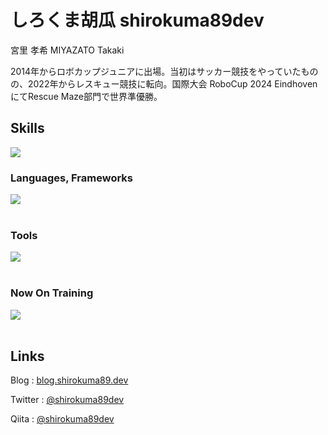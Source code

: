 # しろくま胡瓜 shirokuma89dev

宮里 孝希 MIYAZATO Takaki

2014年からロボカップジュニアに出場。当初はサッカー競技をやっていたものの、2022年からレスキュー競技に転向。国際大会 RoboCup 2024 EindhovenにてRescue Maze部門で世界準優勝。

## Skills

![](https://github-readme-stats.vercel.app/api/top-langs?username=shirokuma89dev&show_icons=true&locale=en&layout=compact)

### Languages, Frameworks

<img src="https://skillicons.dev/icons?i=c,cpp,python,arduino,processing,markdown,html,css" /> <br /><br />

### Tools

<img src="https://skillicons.dev/icons?i=vscode,github,git,ai,docker,linux" /> <br /><br />

### Now On Training

<img src="https://skillicons.dev/icons?i=swift,js,nodejs,opencv,neovim,figma" /> <br /><br />

## Links

Blog : [blog.shirokuma89.dev](https://blog.shirokuma89.dev)

Twitter : [@shirokuma89dev](https://twitter.com/shirokuma89dev)  

Qiita : [@shirokuma89dev](https://qiita.com/shirokuma89dev)
